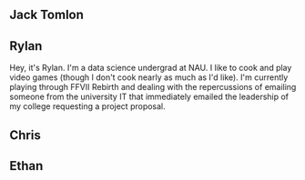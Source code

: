 Jack Tomlon
---------------------------------------


Rylan
---------------------------------------
Hey, it's Rylan. I'm a data science undergrad at NAU. I like to cook and play video games (though I don't cook nearly as much as I'd like). I'm currently playing through FFVII Rebirth and dealing with the repercussions of emailing someone from the university IT that immediately emailed the leadership of my college requesting a project proposal.

Chris
---------------------------------------


Ethan
---------------------------------------

